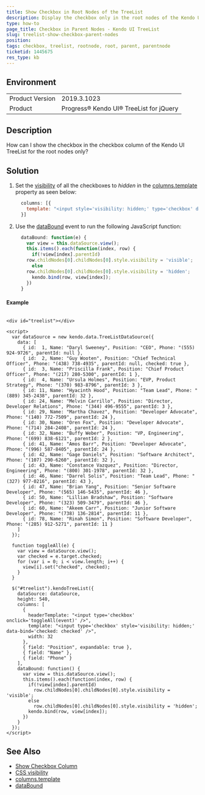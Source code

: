 ```yaml
---
title: Show Checkbox in Root Nodes of the TreeList
description: Display the checkbox only in the root nodes of the Kendo UI TreeList
type: how-to
page_title: Checkbox in Parent Nodes - Kendo UI TreeList
slug: treelist-show-checkbox-parent-nodes
position: 
tags: checkbox, treelist, rootnode, root, parent, parentnode
ticketid: 1445675
res_type: kb
---
```


## Environment
<table>
	<tbody>
		<tr>
			<td>Product Version</td>
			<td>2019.3.1023</td>
		</tr>
		<tr>
			<td>Product</td>
			<td>Progress® Kendo UI® TreeList for jQuery</td>
		</tr>
	</tbody>
</table>

## Description
How can I show the checkbox in the checkbox column of the Kendo UI TreeList for the root nodes only?

## Solution
1. Set the [visibility](https://www.w3schools.com/cssref/pr_class_visibility.asp) of all the checkboxes to *hidden* in the [columns.template](https://docs.telerik.com/kendo-ui/api/javascript/ui/treelist/configuration/columns.template) property as seen below:

	```javascript
	  columns: [{ 
	    template: "<input style='visibility: hidden;' type='checkbox' data-bind='checked: checked' />"
	  }]
	```
1. Use the [dataBound](https://docs.telerik.com/kendo-ui/api/javascript/ui/treelist/events/databound) event to run the following JavaScript function:

	```javascript
	  dataBound: function(e) {
	    var view = this.dataSource.view();
	    this.items().each(function(index, row) {
	      if(!view[index].parentId)
		row.childNodes[0].childNodes[0].style.visibility = 'visible';
	      else
		row.childNodes[0].childNodes[0].style.visibility = 'hidden';
	      kendo.bind(row, view[index]);
	    })
	  }
	```

#### Example

```dojo

<div id="treelist"></div>

<script>
  var dataSource = new kendo.data.TreeListDataSource({
    data: [
      { id:  1, Name: "Daryl Sweeney", Position: "CEO", Phone: "(555) 924-9726", parentId: null },
      { id:  2, Name: "Guy Wooten", Position: "Chief Technical Officer", Phone: "(438) 738-4935", parentId: null, checked: true },
      { id:  3, Name: "Priscilla Frank", Position: "Chief Product Officer", Phone: "(217) 280-5300", parentId: 1 },
      { id:  4, Name: "Ursula Holmes", Position: "EVP, Product Strategy", Phone: "(370) 983-8796", parentId: 3 },
      { id: 11, Name: "Hyacinth Hood", Position: "Team Lead", Phone: "(889) 345-2438", parentId: 32 },
      { id: 24, Name: "Melvin Carrillo", Position: "Director, Developer Relations", Phone: "(344) 496-9555", parentId: 3 },
      { id: 29, Name: "Martha Chavez", Position: "Developer Advocate", Phone: "(140) 772-7509", parentId: 24 },
      { id: 30, Name: "Oren Fox", Position: "Developer Advocate", Phone: "(714) 284-2408", parentId: 24 },
      { id: 32, Name: "Buffy Weber", Position: "VP, Engineering", Phone: "(699) 838-6121", parentId: 2 },
      { id: 41, Name: "Amos Barr", Position: "Developer Advocate", Phone: "(996) 587-8405", parentId: 24 },
      { id: 42, Name: "Gage Daniels", Position: "Software Architect", Phone: "(107) 290-6260", parentId: 32 },
      { id: 43, Name: "Constance Vazquez", Position: "Director, Engineering", Phone: "(800) 301-1978", parentId: 32 },
      { id: 46, Name: "Darrel Solis", Position: "Team Lead", Phone: "(327) 977-0216", parentId: 43 },
      { id: 47, Name: "Brian Yang", Position: "Senior Software Developer", Phone: "(565) 146-5435", parentId: 46 },
      { id: 50, Name: "Lillian Bradshaw", Position: "Software Developer", Phone: "(323) 509-3479", parentId: 46 },
      { id: 60, Name: "Akeem Carr", Position: "Junior Software Developer", Phone: "(738) 136-2814", parentId: 11 },
      { id: 78, Name: "Rinah Simon", Position: "Software Developer", Phone: "(285) 912-5271", parentId: 11 }
    ]
  });

  function toggleAll(e) {
    var view = dataSource.view();
    var checked = e.target.checked;
    for (var i = 0; i < view.length; i++) {
      view[i].set("checked", checked);
    }
  }

  $("#treelist").kendoTreeList({
    dataSource: dataSource,
    height: 540,
    columns: [
      {
        headerTemplate: "<input type='checkbox' onclick='toggleAll(event)' />",
        template: "<input type='checkbox' style='visibility: hidden;' data-bind='checked: checked' />",
        width: 32
      },
      { field: "Position", expandable: true },
      { field: "Name" },
      { field: "Phone" }
    ],
    dataBound: function() {
      var view = this.dataSource.view();
      this.items().each(function(index, row) {
        if(!view[index].parentId)
          row.childNodes[0].childNodes[0].style.visibility = 'visible';
        else
          row.childNodes[0].childNodes[0].style.visibility = 'hidden';
        kendo.bind(row, view[index]);
      })
    }
  });
</script>

```

## See Also
- [Show Checkbox Column](https://docs.telerik.com/kendo-ui/controls/data-management/treelist/how-to/show-a-checkbox-column)
- [CSS visibility](https://www.w3schools.com/cssref/pr_class_visibility.asp)
- [columns.template](https://docs.telerik.com/kendo-ui/api/javascript/ui/treelist/configuration/columns.template)
- [dataBound](https://docs.telerik.com/kendo-ui/api/javascript/ui/treelist/events/databound)
